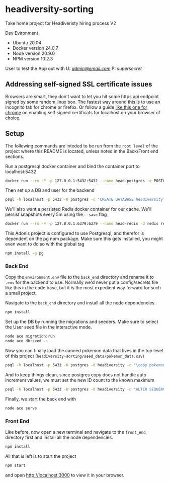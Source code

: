 # headiversity-sorting
Take home project for Headiveristy hiring process V2

Dev Evironment
- Ubuntu 20.04
- Docker version 24.0.7
- Node version 20.9.0
- NPM version 10.2.3

User to test the App out with
U: *admin@email.com*
P: *supersecret*

## Addressing self-signed SSL certificate issues
Browsers are smart, they don't want to let you hit some https api endpoint signed by some random linux box. The fastest way around this is to use an incognito tab for chrome or firefox. Or follow a guide  [like this one for chrome](https://stackoverflow.com/a/31900210) on enabling self signed certificats for localhost on your browser of choice.


## Setup
The following commands are inteded to be run from the `root level` of the project where this README is located, unless noted in the Back/Front end sections.

Run a postgresql docker container and bind the container port to localhost:5432 
```bash
docker run --rm -P -p 127.0.0.1:5432:5432 --name head-postgres -e POSTGRES_PASSWORD=password123 -d postgres
```

Then set up a DB and user for the backend
```bash
psql -h localhost -p 5432 -U postgres -c "CREATE DATABASE headiversity"
```

We'll also want a persisted Redis docker container for our cache. We'll persist snapshots every 5m using the `--save` flag
```bash
docker run --rm -P -p 127.0.0.1:6379:6379 --name head-redis -d redis redis-server --save 300 1 --loglevel warning
```

This Adonis project is configured to use Postgresql, and therefor is dependent on the pg npm package. Make sure this gets installed, you might even want to do so with the global tag
```bash
npm install -g pg
```

### Back End
Copy the `environment.env` file to the `back_end` directory and rename it to `.env` for the backend to use. Normally we'd never put a config/secrets file like this in the code base, but it is the most expedient way forward for such a small project.

Navigate to the `back_end` directory and install all the node dependencies.
```bash
npm install
```

Set up the DB by running the migrations and seeders. Make sure to select the User seed file in the interactive mode.
```bash
node ace migration:run
node ace db:seed -i
```

Now you can finally load the canned pokemon data that lives in the top level of this project (`headiversity-sorting/seed_data/pokemon_data.csv`)
```bash
psql -h localhost -p 5432 -U postgres -d headiversity -c "\copy pokemon(id,name,type,sub_type,total_score,hp,attack,defense,sp_attack,sp_defense,speed,generation,legendary) FROM '../seed_data/pokemon_data.csv' DELIMITER ',' CSV HEADER"
```

And to keep things clean, since postgres copy does not handle auto increment values, we must set the new ID count to the known maximum
```bash
psql -h localhost -p 5432 -U postgres -d headiversity -c "ALTER SEQUENCE pokemon_id_seq RESTART WITH 722"
```

Finally, we start the back end with 
```bash
node ace serve
```

### Front End
Like before, now open a new terminal and navigate to the `front_end` directory first and install all the node dependencies.
```bash
npm install
```

All that is left is to start the project
```bash
npm start
```
and open [http://localhost:3000](http://localhost:3000) to view it in your browser.

